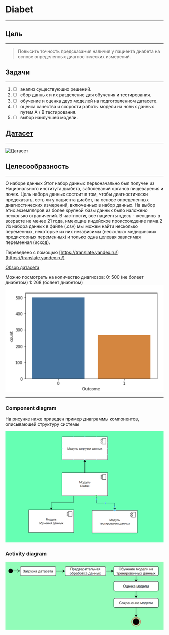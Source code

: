 # Diabet
____
## Цель
____
> Повысить точность предсказания наличия у пациента диабета
на основе определенных диагностических измерений.
## Задачи
____
1. - [ ] анализ существующих решений.
2. - [ ] сбор данных и их разделение для обучения и тестирования.
3. - [ ] обучение и оценка двух моделей на подготовленном датасете.
4. - [ ] оценка качества и скорости работы модели на новых данных путем A / B тестирования.
5. - [ ] выбор наилучшей модели.
## [Датасет](https://www.kaggle.com/datasets/akshaydattatraykhare/diabetes-dataset?select=diabetes.csv)
____
![Датасет](https://github.com/gainadir12/ahri-source-marsu/blob/master/docs/project/DIABET/img/dataset-cover.jpg)
## Целесообразность
____
О наборе данных
Этот набор данных первоначально был получен из Национального института диабета, заболеваний органов пищеварения и почек. Цель набора данных состоит в том, чтобы диагностически предсказать, есть ли у пациента диабет, на основе определенных диагностических измерений, включенных в набор данных. На выбор этих экземпляров из более крупной базы данных было наложено несколько ограничений. В частности, все пациенты здесь - женщины в возрасте не менее 21 года, имеющие индейское происхождение пима.2
Из набора данных в файле (.csv) мы можем найти несколько переменных, некоторые из них независимы (несколько медицинских предикторных переменных) и только одна целевая зависимая переменная (исход).

Переведено с помощью [https://translate.yandex.ru/](https://translate.yandex.ru/)

[Обзор датасета](https://www.kaggle.com/datasets/akshaydattatraykhare/diabetes-dataset?select=diabetes.csv)

Можно посмотреть на количество диагнозов:
0:    500 (не болеет диабетом)
1:    268 (болеет диабетом)<br>
![гистограмма количества диагнозов](./images/count_outcoms.png)

____
### Component diagram

На рисунке ниже приведен пример диаграммы компонентов, описывающей структуру системы

![Component diagram](./images/Component_diagram.png)

### Activity diagram

![Activity diagram](./images/Activity_diagram.png)
